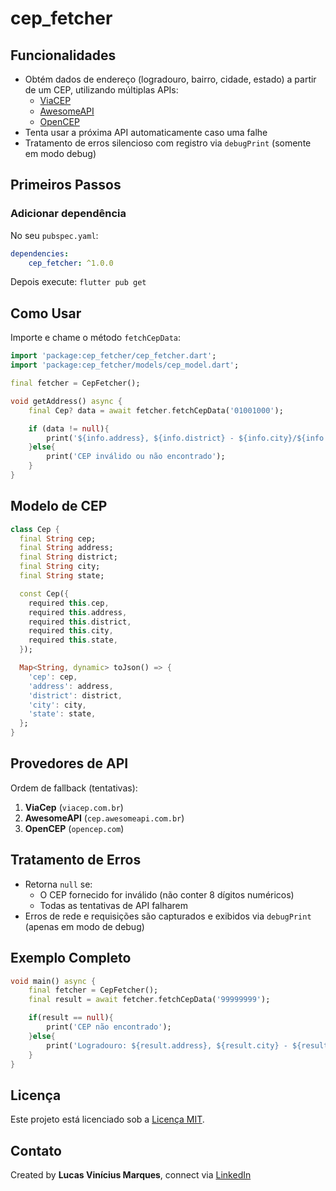 # cep_fetcher

## Funcionalidades

- Obtém dados de endereço (logradouro, bairro, cidade, estado) a partir de um CEP, utilizando múltiplas APIs:
  - [ViaCEP](https://viacep.com.br)
  - [AwesomeAPI](https://cep.awesomeapi.com.br)
  - [OpenCEP](https://opencep.com)
- Tenta usar a próxima API automaticamente caso uma falhe
- Tratamento de erros silencioso com registro via `debugPrint` (somente em modo debug)

## Primeiros Passos

### Adicionar dependência

No seu `pubspec.yaml`:

```yaml
dependencies:
    cep_fetcher: ^1.0.0
```

Depois execute:
```flutter pub get```

## Como Usar

Importe e chame o método `fetchCepData`:

```dart
import 'package:cep_fetcher/cep_fetcher.dart';
import 'package:cep_fetcher/models/cep_model.dart';

final fetcher = CepFetcher();

void getAddress() async {
    final Cep? data = await fetcher.fetchCepData('01001000');

    if (data != null){
        print('${info.address}, ${info.district} - ${info.city}/${info.state}');
    }else{
        print('CEP inválido ou não encontrado');
    }
}
```

## Modelo de CEP

```dart
class Cep {
  final String cep;
  final String address;
  final String district;
  final String city;
  final String state;

  const Cep({
    required this.cep,
    required this.address,
    required this.district,
    required this.city,
    required this.state,
  });

  Map<String, dynamic> toJson() => {
    'cep': cep,
    'address': address,
    'district': district,
    'city': city,
    'state': state,
  };
}
```

## Provedores de API

Ordem de fallback (tentativas):

1. **ViaCep** (`viacep.com.br`)
2. **AwesomeAPI** (`cep.awesomeapi.com.br`)
3. **OpenCEP** (`opencep.com`)

## Tratamento de Erros

- Retorna `null` se:
  - O CEP fornecido for inválido (não conter 8 dígitos numéricos)
  - Todas as tentativas de API falharem
- Erros de rede e requisições são capturados e exibidos via `debugPrint` (apenas em modo de debug)

## Exemplo Completo

```dart
void main() async {
    final fetcher = CepFetcher();
    final result = await fetcher.fetchCepData('99999999');

    if(result == null){
        print('CEP não encontrado');
    }else{
        print('Logradouro: ${result.address}, ${result.city} - ${result.state}');
    }
}
```

## Licença

Este projeto está licenciado sob a [Licença MIT](https://github.com/lucasmarques2907/cep_fetcher/blob/main/LICENSE).

## Contato

Created by **Lucas Vinícius Marques**, connect via [LinkedIn](https://www.linkedin.com/in/lucas-vinicius-marques-0a340131b/)